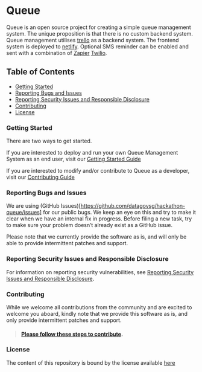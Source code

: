 # Queue

Queue is an open source project for creating a simple queue management system. The unique proposition is that there is no custom backend system. Queue management utilises [trello](https://trello.com) as a backend system. The frontend system is deployed to [netlify](https://netlify.com). Optional SMS reminder can be enabled and sent with a combination of [Zapier](https://zapier.com) [Twilio](https://twilio.com).

## Table of Contents

- [Getting Started](#getting-started)
- [Reporting Bugs and Issues](#reporting-bugs-and-issues)
- [Reporting Security Issues and Responsible Disclosure](#reporting-security-issues-and-responsible-disclosure)
- [Contributing](#contributing)
- [License](#license)

### Getting Started

There are two ways to get started.

If you are interested to deploy and run your own Queue Management System as an end user, visit our [Getting Started Guide](https://github.com/datagovsg/hackathon-queue/wiki/Home)

If you are interested to modify and/or contribute to Queue as a developer, visit our [Contributing Guide](#contributing)

### Reporting Bugs and Issues

We are using (GitHub Issues)[https://github.com/datagovsg/hackathon-queue/issues] for our public bugs. We keep an eye on this and try to make it clear when we have an internal fix in progress. Before filing a new task, try to make sure your problem doesn’t already exist as a GitHub issue.

Please note that we currently provide the software as is, and will only be able to provide intermittent patches and support.

### Reporting Security Issues and Responsible Disclosure

For information on reporting security vulnerabilities, see [Reporting Security Issues and Responsible Disclosure](https://github.com/datagovsg/hackathon-queue/blob/master/SECURITY.md).

### Contributing

While we welcome all contributions from the community and are excited to welcome you aboard, kindly note that we provide this software as is, and only provide intermittent patches and support.

> #### [Please follow these steps to contribute](https://github.com/datagovsg/hackathon-queue/blob/master/CONTRIBUTING.md).

### License

The content of this repository is bound by the license available [here](https://github.com/datagovsg/hackathon-queue/blob/master/LICENSE.md)